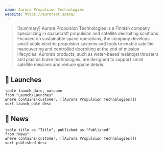 ```yaml
---
name: Aurora Propulsion Technologies
website: https://aurorapt.space/
---
```


>[!summary]
Aurora Propulsion Technologies is a Finnish company specializing in spacecraft propulsion and satellite deorbiting solutions. Focused on sustainable space operations, the company develops small-scale electric propulsion systems and tools to enable satellite maneuvering and controlled deorbiting at the end of mission lifecycles. Aurora’s products, such as water-based resistojet thrusters and plasma brake technologies, are designed to support small satellite missions and reduce space debris.

## 🚀 Launches

```dataview
table launch_date, outcome
from "Launch/Launches"
where contains(customer, [[Aurora Propulsion Technologies]])
sort launch_date desc
```
## 📰 News
```dataview
table title as "Title", published as "Published"
from "News"
where contains(customer, [[Aurora Propulsion Technologies]])
sort published desc
```
